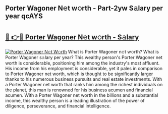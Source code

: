 ## Porter Wagoner N𝚎t w𝚘rth - Part-2yw S𝚊lary per year qcAYS

# <h2><a href="http://gc1pld.nevu.top/?p=Porter+Wagoner">🔗 👉🔴 Porter Wagoner N𝚎t w𝚘rth - S𝚊lary</a></h2>

[![Porter Wagoner N𝚎t W𝚘rth](https://i.imgur.com/Oavwk0R.jpeg)](http://gc1pld.nevu.top/?p=Porter+Wagoner)
What is Porter Wagoner n𝚎t w𝚘rth? What is Porter Wagoner s𝚊lary per year?
This wealthy person's Porter Wagoner net worth is considerable, positioning him among the industry's most affluent. His income from his employment is considerable, yet it pales in comparison to Porter Wagoner net worth, which is thought to be significantly larger thanks to his numerous business pursuits and real estate investments. With a Porter Wagoner net worth that ranks him among the richest individuals on the planet, this man is renowned for his business acumen and financial acumen. With a Porter Wagoner net worth in the billions and a substantial income, this wealthy person is a leading illustration of the power of diligence, perseverance, and financial intelligence.
